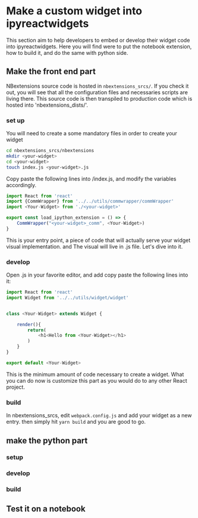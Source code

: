 # Make a custom widget into ipyreactwidgets

This section aim to help developers to embed or develop their widget code into ipyreactwidgets.
Here you will find were to put the notebook extension, how to build it, and do the same with python side.

## Make the front end part

NBextensions source code is hosted in `nbextensions_srcs/`. If you check it out, you will see that 
all the configuration files and necessaries scripts are living there. This source code is then transpiled
to production code which is hosted into 'nbextensions_dists/'.

### set up
You will need to create a some mandatory files in order to create your widget

```bash
cd nbextensions_srcs/nbextensions
mkdir <your-widget>
cd <your-widget>
touch index.js <your-widget>.js
```

Copy paste the following lines into <your-widget>/index.js, and modify the <your-widget> variables accordingly.

```javascript
import React from 'react'
import {CommWrapper} from '../../utils/commwrapper/commWrapper'
import <Your-Widget> from './<your-widget>'

export const load_ipython_extension = () => {
	CommWrapper("<your-widget>_comm", <Your-Widget>)
}
```
This is your entry point, a piece of code that will actually serve your widget visual implementation. and The visual
will live in <your-widget>.js file. Let's dive into it.

### develop

Open <your-widget>.js in your favorite editor, and add copy paste the following lines into it:

```javascript
import React from 'react'
import Widget from '../../utils/widget/widget'


class <Your-Widget> extends Widget {

	render(){
		return(
			<h1<Hello from <Your-Widget></h1>	
		)
	}
}

export default <Your-Widget> 
```

This is the minimum amount of code necessary to create a widget. What you can do now is customize this part as you would do to any other React project.

### build

In nbextensions_srcs, edit `webpack.config.js` and add your widget as a new entry.
then simply hit `yarn build` and you are good to go.

## make the python part

### setup

### develop 

### build


## Test it on a notebook
